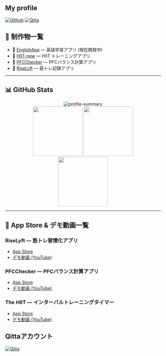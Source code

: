## My profile   
[![Github](https://img.shields.io/badge/--FFFFFF?style=social&logo=github&label=Follow%20ShionNakamura)](https://github.com/ShionNakamura)
[![Qiita](https://img.shields.io/badge/--FFFFFF?style=social&logo=Qiita&label=Follow%20ShionNakamura)](https://qiita.com/ShionNakamura)

## 🚀 制作物一覧 
- 📱 <a href="https://github.com/ShionNakamura/EnglishApp">EnglishApp</a> — 英語学習アプリ (現在開発中)　
- 🏃 <a href="https://github.com/ShionNakamura/HIIT-new">HIIT-new</a> — HIIT トレーニングアプリ
- 🍎 <a href="https://github.com/ShionNakamura/PFCChecker">PFCChecker</a> — PFCバランス計算アプリ
- 💪 <a href="https://github.com/ShionNakamura/RiseLyft">RiseLyft</a> — 筋トレ記録アプリ

---

## 📊 GitHub Stats 　　

<div align="center">
  <img src="https://github-profile-summary-cards.vercel.app/api/cards/profile-details?username=ShionNakamura&theme=dracula" alt="profile-summary"/>
</div>

<div align="center">
  <img src="https://github-readme-stats.vercel.app/api?username=ShionNakamura&show_icons=true&theme=dracula" height="160" />
    <img src="https://streak-stats.demolab.com?user=ShionNakamura&theme=dracula" height="160"/>

</div>

<div align="center">
  <img src="https://github-readme-stats.vercel.app/api/top-langs/?username=ShionNakamura&layout=compact&theme=dracula" height="160" />
</div>

---
## 📲 App Store & デモ動画一覧 
### RiseLyft — 筋トレ習慣化アプリ
- [App Store](https://apps.apple.com/us/app/riselyft/id6742440472?platform=iphone)
- [デモ動画 (YouTube)](https://www.youtube.com/watch?v=cYBkwo8vl_o)

### PFCChecker — PFCバランス計算アプリ
- [App Store](https://apps.apple.com/us/app/quick-pfcchecker/id6742369478?platform=iphone)
- [デモ動画 (YouTube)](https://www.youtube.com/shorts/LKtK0T88UkQ)

### The HIIT — インターバルトレーニングタイマー
- [App Store](https://apps.apple.com/us/app/the-hiit/id6742344515?platform=iphone)
- [デモ動画 (YouTube)](https://www.youtube.com/shorts/smdSkEg3yIg)



## Qittaアカウント

[![Qiita](https://img.shields.io/badge/Qiita-55C500?style=for-the-badge&logo=qiita&logoColor=white)](https://qiita.com/ShionNakamura)
